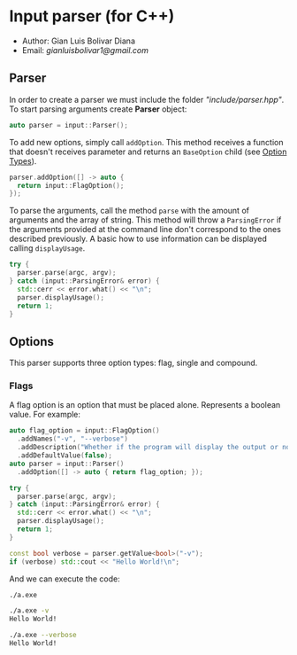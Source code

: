 # Input parser (for C++)

- Author: Gian Luis Bolivar Diana
- Email: _gianluisbolivar1@gmail.com_

## Parser
In order to create a parser we must include the folder _"include/parser.hpp"_. To start parsing arguments create  __Parser__ object:

```cpp
auto parser = input::Parser();
```

To add new options, simply call `addOption`. This method receives a function that doesn't receives parameter and returns an `BaseOption` child (see [Option Types](#options)).

```cpp
parser.addOption([] -> auto {
  return input::FlagOption();
});
```

To parse the arguments, call the method `parse` with the amount of arguments and the array of string. This method will throw a `ParsingError` if the arguments provided at the command line don't correspond to the ones described previously.
A basic how to use information can be displayed calling `displayUsage`.

```cpp
try {
  parser.parse(argc, argv);
} catch (input::ParsingError& error) {
  std::cerr << error.what() << "\n";
  parser.displayUsage();
  return 1;
}
```


## Options

This parser supports three option types: flag, single and compound.


### Flags
A flag option is an option that must be placed alone. Represents a boolean value.
For example:

```cpp
auto flag_option = input::FlagOption()
  .addNames("-v", "--verbose")
  .addDescription("Whether if the program will display the output or not")
  .addDefaultValue(false);
auto parser = input::Parser()
  .addOption([] -> auto { return flag_option; });

try {
  parser.parse(argc, argv);
} catch (input::ParsingError& error) {
  std::cerr << error.what() << "\n";
  parser.displayUsage();
  return 1;
}

const bool verbose = parser.getValue<bool>("-v");
if (verbose) std::cout << "Hello World!\n";
```

And we can execute the code:
```bash
./a.exe

./a.exe -v
Hello World!

./a.exe --verbose
Hello World!
```